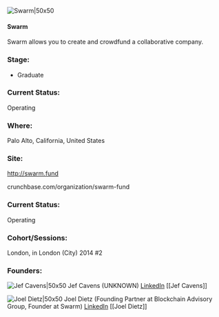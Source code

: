 

![Swarm|50x50](https://apimg.techstars.com/connect/images/image_files/546cf87c76a6ce0f96000004/original/Swarm.jpeg)

#### Swarm
Swarm allows you to create and crowdfund a collaborative company.

### Stage: 
 - Graduate 

### Current Status: 
Operating

### Where:
Palo Alto, California, United States

### Site:
http://swarm.fund



crunchbase.com/organization/swarm-fund

### Current Status: 
Operating

### Cohort/Sessions: 
London, in London (City) 2014 #2

### Founders: 

![Jef Cavens|50x50](http://s3.amazonaws.com/ts-accel-connect-uploads/images/image_files/54e47ee8883a9c4857000007/original/Jef.jpg) Jef Cavens (UNKNOWN) [LinkedIn](https://linkedin.com/in/jefcavens) [[Jef Cavens]]

![Joel Dietz|50x50](https://apimg.techstars.com/connect/images/image_files/54e47ec4740ea793b6000007/original/Joel.jpg) Joel Dietz (Founding Partner at Blockchain Advisory Group, Founder at Swarm) [LinkedIn](https://linkedin.com/in/joeldietz) [[Joel Dietz]]


